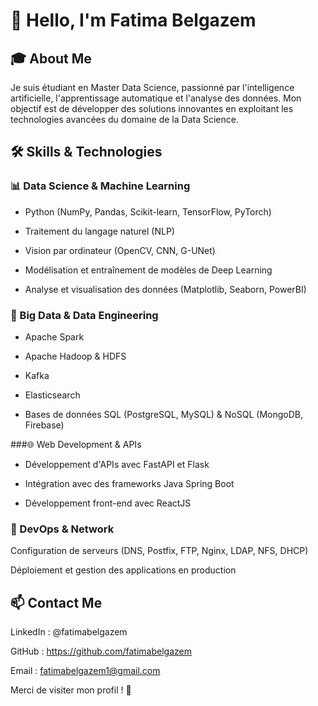 # 👋 Hello, I'm Fatima Belgazem

## 🎓 About Me

Je suis étudiant en Master Data Science, passionné par l'intelligence artificielle, l'apprentissage automatique et l'analyse des données. Mon objectif est de développer des solutions innovantes en exploitant les technologies avancées du domaine de la Data Science.

## 🛠️ Skills & Technologies

### 📊 Data Science & Machine Learning

- Python (NumPy, Pandas, Scikit-learn, TensorFlow, PyTorch)

- Traitement du langage naturel (NLP) 

- Vision par ordinateur (OpenCV, CNN, G-UNet)

- Modélisation et entraînement de modèles de Deep Learning

- Analyse et visualisation des données (Matplotlib, Seaborn, PowerBI)

### 💾 Big Data & Data Engineering

- Apache Spark 

- Apache Hadoop & HDFS

- Kafka 

- Elasticsearch 

- Bases de données SQL (PostgreSQL, MySQL) & NoSQL (MongoDB, Firebase)

###🌐 Web Development & APIs

- Développement d'APIs avec FastAPI et Flask

- Intégration avec des frameworks Java Spring Boot

- Développement front-end avec ReactJS

### 📡 DevOps & Network

Configuration de serveurs (DNS, Postfix, FTP, Nginx, LDAP, NFS, DHCP)

Déploiement et gestion des applications en production

## 📫 Contact Me

LinkedIn : @fatimabelgazem

GitHub : https://github.com/fatimabelgazem

Email : fatimabelgazem1@gmail.com

Merci de visiter mon profil ! 🚀

